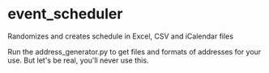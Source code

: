 # event_scheduler

Randomizes and creates schedule in Excel, CSV and iCalendar files

Run the address_generator.py to get files and formats of addresses for your use.  But let's be real, you'll never use this.
